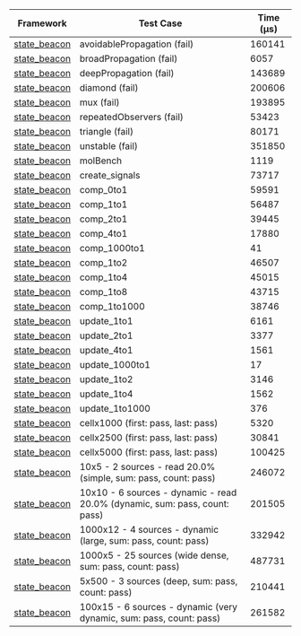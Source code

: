 | Framework | Test Case | Time (μs) |
| --- | --- | --- |
| [state_beacon](https://github.com/jinyus/dart_beacon) | avoidablePropagation (fail) | 160141 |
| [state_beacon](https://github.com/jinyus/dart_beacon) | broadPropagation (fail) | 6057 |
| [state_beacon](https://github.com/jinyus/dart_beacon) | deepPropagation (fail) | 143689 |
| [state_beacon](https://github.com/jinyus/dart_beacon) | diamond (fail) | 200606 |
| [state_beacon](https://github.com/jinyus/dart_beacon) | mux (fail) | 193895 |
| [state_beacon](https://github.com/jinyus/dart_beacon) | repeatedObservers (fail) | 53423 |
| [state_beacon](https://github.com/jinyus/dart_beacon) | triangle (fail) | 80171 |
| [state_beacon](https://github.com/jinyus/dart_beacon) | unstable (fail) | 351850 |
| [state_beacon](https://github.com/jinyus/dart_beacon) | molBench | 1119 |
| [state_beacon](https://github.com/jinyus/dart_beacon) | create_signals | 73717 |
| [state_beacon](https://github.com/jinyus/dart_beacon) | comp_0to1 | 59591 |
| [state_beacon](https://github.com/jinyus/dart_beacon) | comp_1to1 | 56487 |
| [state_beacon](https://github.com/jinyus/dart_beacon) | comp_2to1 | 39445 |
| [state_beacon](https://github.com/jinyus/dart_beacon) | comp_4to1 | 17880 |
| [state_beacon](https://github.com/jinyus/dart_beacon) | comp_1000to1 | 41 |
| [state_beacon](https://github.com/jinyus/dart_beacon) | comp_1to2 | 46507 |
| [state_beacon](https://github.com/jinyus/dart_beacon) | comp_1to4 | 45015 |
| [state_beacon](https://github.com/jinyus/dart_beacon) | comp_1to8 | 43715 |
| [state_beacon](https://github.com/jinyus/dart_beacon) | comp_1to1000 | 38746 |
| [state_beacon](https://github.com/jinyus/dart_beacon) | update_1to1 | 6161 |
| [state_beacon](https://github.com/jinyus/dart_beacon) | update_2to1 | 3377 |
| [state_beacon](https://github.com/jinyus/dart_beacon) | update_4to1 | 1561 |
| [state_beacon](https://github.com/jinyus/dart_beacon) | update_1000to1 | 17 |
| [state_beacon](https://github.com/jinyus/dart_beacon) | update_1to2 | 3146 |
| [state_beacon](https://github.com/jinyus/dart_beacon) | update_1to4 | 1562 |
| [state_beacon](https://github.com/jinyus/dart_beacon) | update_1to1000 | 376 |
| [state_beacon](https://github.com/jinyus/dart_beacon) | cellx1000 (first: pass, last: pass) | 5320 |
| [state_beacon](https://github.com/jinyus/dart_beacon) | cellx2500 (first: pass, last: pass) | 30841 |
| [state_beacon](https://github.com/jinyus/dart_beacon) | cellx5000 (first: pass, last: pass) | 100425 |
| [state_beacon](https://github.com/jinyus/dart_beacon) | 10x5 - 2 sources - read 20.0% (simple, sum: pass, count: pass) | 246072 |
| [state_beacon](https://github.com/jinyus/dart_beacon) | 10x10 - 6 sources - dynamic - read 20.0% (dynamic, sum: pass, count: pass) | 201505 |
| [state_beacon](https://github.com/jinyus/dart_beacon) | 1000x12 - 4 sources - dynamic (large, sum: pass, count: pass) | 332942 |
| [state_beacon](https://github.com/jinyus/dart_beacon) | 1000x5 - 25 sources (wide dense, sum: pass, count: pass) | 487731 |
| [state_beacon](https://github.com/jinyus/dart_beacon) | 5x500 - 3 sources (deep, sum: pass, count: pass) | 210441 |
| [state_beacon](https://github.com/jinyus/dart_beacon) | 100x15 - 6 sources - dynamic (very dynamic, sum: pass, count: pass) | 261582 |

